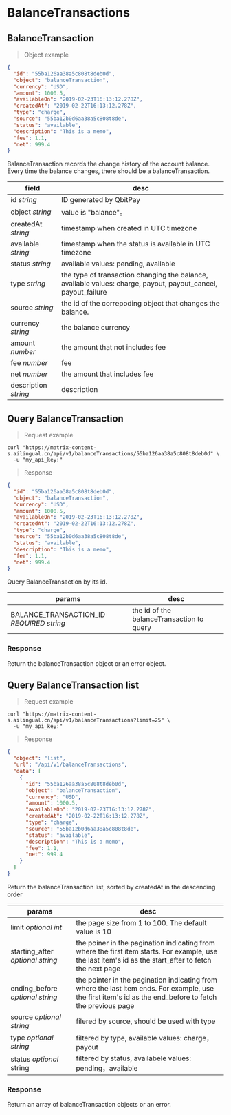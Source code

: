 # BalanceTransactions

## BalanceTransaction

> Object example

```json
{
  "id": "55ba126aa38a5c808t8deb0d",
  "object": "balanceTransaction",
  "currency": "USD",
  "amount": 1000.5,
  "availableOn": "2019-02-23T16:13:12.278Z",
  "createdAt": "2019-02-22T16:13:12.278Z",
  "type": "charge",
  "source": "55ba12b0d6aa38a5c808t8de",
  "status": "available",
  "description": "This is a memo",
  "fee": 1.1,
  "net": 999.4
}
```

BalanceTransaction records the change history of the account balance. Every time the balance changes, there should be a balanceTransaction.

field	    |     desc
--------  | -----------
id *string* | ID generated by QbitPay
object *string* | value is "balance"。
createdAt *string* | timestamp when created in UTC timezone
available *string* | timestamp when the status is available in UTC timezone
status *string* | available values: pending, available
type *string* | the type of transaction changing the balance, available values: charge, payout, payout_cancel, payout_failure
source *string* | the id of the correpoding object that changes the balance.
currency *string* | the balance currency
amount *number* | the amount that not includes fee
fee *number* | fee
net *number* | the amount that includes fee
description *string* | description

## Query BalanceTransaction

> Request example

```shell
curl "https://matrix-content-s.ailingual.cn/api/v1/balanceTransactions/55ba126aa38a5c808t8deb0d" \
  -u "my_api_key:"
```

> Response

```json
{
  "id": "55ba126aa38a5c808t8deb0d",
  "object": "balanceTransaction",
  "currency": "USD",
  "amount": 1000.5,
  "availableOn": "2019-02-23T16:13:12.278Z",
  "createdAt": "2019-02-22T16:13:12.278Z",
  "type": "charge",
  "source": "55ba12b0d6aa38a5c808t8de",
  "status": "available",
  "description": "This is a memo",
  "fee": 1.1,
  "net": 999.4
}
```

Query BalanceTransaction by its id.

params	|    desc
---- | --------
BALANCE_TRANSACTION_ID *REQUIRED string* | the id of the balanceTransaction to query

### Response

Return the balanceTransaction object or an error object.

## Query BalanceTransaction list

> Request example

```shell
curl "https://matrix-content-s.ailingual.cn/api/v1/balanceTransactions?limit=25" \
  -u "my_api_key:"
```

> Response

```json
{
  "object": "list",
  "url": "/api/v1/balanceTransactions",
  "data": [
    {
      "id": "55ba126aa38a5c808t8deb0d",
      "object": "balanceTransaction",
      "currency": "USD",
      "amount": 1000.5,
      "availableOn": "2019-02-23T16:13:12.278Z",
      "createdAt": "2019-02-22T16:13:12.278Z",
      "type": "charge",
      "source": "55ba12b0d6aa38a5c808t8de",
      "status": "available",
      "description": "This is a memo",
      "fee": 1.1,
      "net": 999.4
    }
  ]
}
```

Return the balanceTransaction list, sorted by createdAt in the descending order

params |	desc
------- | -------
limit *optional int* | the page size from 1 to 100. The default value is 10
starting_after *optional string* | the poiner in the pagination indicating from where the first item starts. For example, use the last item's id as the start_after to fetch the next page
ending_before *optional string* | the pointer in the pagination indicating from where the last item ends. For example, use the first item's id as the end_before to fetch the previous page
source *optional string* | filered by source, should be used with type
type *optional string* | filtered by type, available values: charge，payout
status *optional* string | filtered by status, availabele values: pending，available

### Response

Return an array of balanceTransaction objects or an error.
